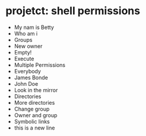 # projetct: shell permissions
- My nam is Betty
- Who am i
- Groups
- New owner
- Empty!
- Execute
- Multiple Permissions
- Everybody
- James Bonde
- John Doe
- Look in the mirror
- Directories
- More directories
- Change group
- Owner and group
- Symbolic links
- this is a new line
